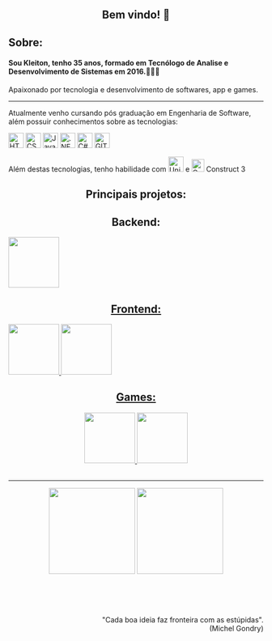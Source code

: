   <h2 align="center">Bem vindo! 👋</h2>

   <h2>Sobre:</h2>
   <h4>Sou Kleiton, tenho 35 anos, formado em Tecnólogo de Analise e Desenvolvimento de Sistemas em 2016.👨🏻‍🎓</h4>
   <p>Apaixonado por tecnologia e desenvolvimento de softwares, app e games.</p>
   <hr>

   <p>Atualmente venho cursando pós graduação em Engenharia de Software, além possuir conhecimentos sobre as tecnologias:
   </p>

   <p>
      <img src="https://img.shields.io/badge/HTML5-E34F26?style=for-the-badge&logo=html5&logoColor=white" alt="HTML"height="30">
      <img src="https://img.shields.io/badge/CSS3-1572B6?style=for-the-badge&logo=css3&logoColor=white" height="30" alt="CSS">
      <img src="https://img.shields.io/badge/JavaScript-F7DF1E?style=for-the-badge&logo=javascript&logoColor=black" height="30" alt="JavaScript"> 
      <img src="https://img.shields.io/badge/.NET-5C2D91?style=for-the-badge&logo=.net&logoColor=white" alt=".NET" height="30">  
      <img src="https://img.shields.io/badge/C%23-239120?style=for-the-badge&logo=c-sharp&logoColor=white" alt="C#" height="30">
      <img src="https://img.shields.io/badge/GIT-E44C30?style=for-the-badge&logo=git&logoColor=white" height="30" alt="GIT"> 
  </p>
   <p>
   Além destas tecnologias, tenho habilidade com <img src="https://img.shields.io/badge/Unity-100000?style=for-the-badge&logo=unity&logoColor=white" height="30" alt="Unity"> e <img src="https://construct-static.com/images/v1016/r/global/construct-3-logo_v43.png" height="25" alt="Construct"> Construct 3
   </p>
   <h2 align="center">Principais projetos:</h2>
   
   <h2 align="center">Backend:</h2>
   <a href="https://github.com/KleitonMQ/DIO.Series"> <img src="https://github-readme-stats.vercel.app/api/pin/?username=kleitonmq&repo=DIO.Series&show_icons=true&theme=cobalt" alt="" height="100">
   
   
   
   <h2 align="center">Frontend:</h2>
   <a href="https://github.com/KleitonMQ/mundo-invertido"> <img src="https://github-readme-stats.vercel.app/api/pin/?username=kleitonmq&repo=mundo-invertido&show_icons=true&theme=cobalt" alt="" height="100">
   <a href="https://github.com/KleitonMQ/Pokedex-Inaceitavel"> <img src="https://github-readme-stats.vercel.app/api/pin/?username=kleitonmq&repo=Pokedex-Inaceitavel&show_icons=true&theme=cobalt" alt="" height="100">
   
   <h2 align="center">Games:</h2>
   
   
   
   <div align="center">
   <a href="https://github.com/KleitonMQ/Heru-Faira"> <img src="https://github-readme-stats.vercel.app/api/pin/?username=kleitonmq&repo=Heru-Faira&show_icons=true&theme=cobalt" alt="" height="100">
   <a href="https://github.com/KleitonMQ/UnityGame"> <img src="https://github-readme-stats.vercel.app/api/pin/?username=kleitonmq&repo=UnityGame&show_icons=true&theme=cobalt" alt="" height="100"></a>
   
   </div>
   <br><hr>
<p align="center">
   <img src="https://github-readme-stats.vercel.app/api/top-langs/?username=kleitonmq&layout=compact&show_icons=true&theme=cobalt" alt="" height="170"> 
   <img src="https://github-readme-stats.vercel.app/api?username=kleitonmq&show_icons=true&theme=cobalt" alt="" height="170">
   </p>
      <br><br><br>
      <p align="right">"Cada boa ideia faz fronteira com as estúpidas".<br>(Michel Gondry)</p>
      
<!--
**KleitonMQ/KleitonMQ** is a ✨ _special_ ✨ repository because its `README.md` (this file) appears on your GitHub profile.

Here are some ideas to get you started:

- 🔭 I’m currently working on ...
- 🌱 I’m currently learning ...
- 👯 I’m looking to collaborate on ...
- 🤔 I’m looking for help with ...
- 💬 Ask me about ...
- 📫 How to reach me: ...
- 😄 Pronouns: ...
- ⚡ Fun fact: ...
-->
